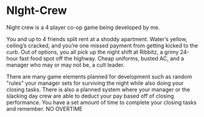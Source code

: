 # NIght-Crew

Night crew is a 4 player co-op game being developed by me.

You and up to 4 friends split rent at a shoddy apartment. Water’s yellow, ceiling’s cracked, and you’re one missed payment from getting kicked to the curb. Out of options, you all pick up the night shift at Ribbitz, a grimy 24-hour fast food spot off the highway. Cheap uniforms, busted AC, and a manager who may or may not be, a cult leader.

There are many game elements planned for development such as random "rules" your manager sets for surviving the night while also doing your closing tasks.
There is also a planned system where your manager or the slacking day crew are able to deduct your pay based off of closing performance.
You have a set amount of time to complete your closing tasks and remember. NO OVERTIME
